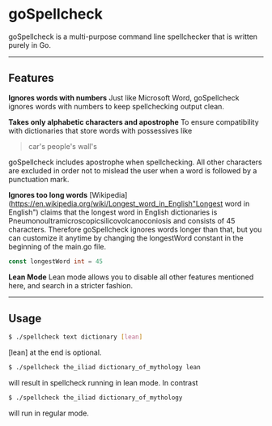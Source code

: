 goSpellcheck
===================

goSpellcheck is a multi-purpose command line spellchecker that is written purely in Go. 

----------


Features
-------------
**Ignores words with numbers**
Just like Microsoft Word, goSpellcheck ignores words with numbers to keep spellchecking output clean.

**Takes only alphabetic characters and apostrophe**
To ensure compatibility with dictionaries that store words with possessives like

>car's
people's
wall's

goSpellcheck includes apostrophe when spellchecking. All other characters are excluded in order not to mislead the user when a word is followed by a punctuation mark.

**Ignores too long words**
[Wikipedia](https://en.wikipedia.org/wiki/Longest_word_in_English"Longest word in English") claims that the longest word in English dictionaries is Pneumonoultramicroscopicsilicovolcanoconiosis and consists of 45 characters. Therefore goSpellcheck ignores words longer than that, but you can customize it anytime by changing the longestWord constant in the beginning of the main.go file.
```go
const longestWord int = 45
```
 **Lean Mode**
Lean mode allows you to disable all other features mentioned here, and search in a stricter fashion.

----------

Usage
-------------------
```bash
$ ./spellcheck text dictionary [lean]
```
[lean] at the end is optional.
```bash
$ ./spellcheck the_iliad dictionary_of_mythology lean
```
will result in spellcheck running in lean mode. In contrast
```bash
$ ./spellcheck the_iliad dictionary_of_mythology
```
will run in regular mode.
